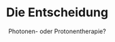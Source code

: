---
title:  "Die Entscheidung"
subtitle: "Photonen- oder Protonentherapie?"
summary: "Laut Leitlinie wird ein Noduläres Lymphozyten-prädominantes Hodgkin-Lymphom (NLPHL) in der Stufe 1a mit 30 Gr Photonenbetrahlung behandelt. Es stellt sich aber die Frage, ob eine wesentlich teurere Protonentherapie in diesem Fall besser geeignet ist. Mehr Infos auf https://www.anfaengerkrebs.de"
filename_prefix: "Folge_03"
duration: "00:31:29"
publication_date: 2020-03-10
---